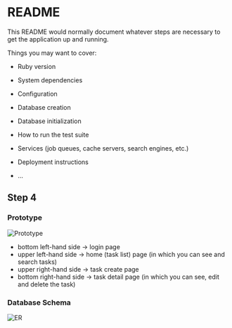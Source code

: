 # README

This README would normally document whatever steps are necessary to get the
application up and running.

Things you may want to cover:

* Ruby version

* System dependencies

* Configuration

* Database creation

* Database initialization

* How to run the test suite

* Services (job queues, cache servers, search engines, etc.)

* Deployment instructions

* ...

## Step 4

### Prototype
![Prototype](https://user-images.githubusercontent.com/56104871/66543380-320ba800-eb70-11e9-9d31-067d3ab5f148.JPG)
- bottom left-hand side -> login page
- upper left-hand side -> home (task list) page (in which you can see and search tasks)
- upper right-hand side -> task create page
- bottom right-hand side -> task detail page (in which you can see, edit and delete the task)

### Database Schema

![ER](https://user-images.githubusercontent.com/56104871/66542062-6c734600-eb6c-11e9-9ffe-1b517a179a7b.JPG)
